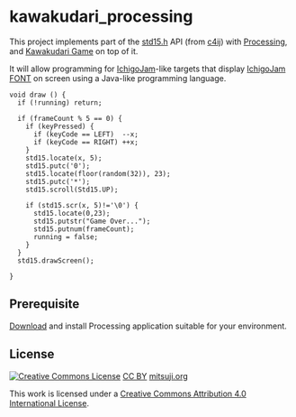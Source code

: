 # kawakudari_processing

This project implements part of the [std15.h](https://github.com/IchigoJam/c4ij/blob/master/src/std15.h) API (from [c4ij](https://github.com/IchigoJam/c4ij)) with [Processing](https://processing.org/), and [Kawakudari Game](https://ichigojam.github.io/print/en/KAWAKUDARI.html) on top of it.

It will allow programming for [IchigoJam](https://ichigojam.net/index-en.html)-like targets that display [IchigoJam FONT](https://mitsuji.github.io/ichigojam-font.json/) on screen using a Java-like programming language.



```
void draw () {
  if (!running) return;

  if (frameCount % 5 == 0) {
    if (keyPressed) {
      if (keyCode == LEFT)  --x;
      if (keyCode == RIGHT) ++x;
    }
    std15.locate(x, 5);
    std15.putc('0');
    std15.locate(floor(random(32)), 23);
    std15.putc('*');
    std15.scroll(Std15.UP);

    if (std15.scr(x, 5)!='\0') {
      std15.locate(0,23);
      std15.putstr("Game Over...");
      std15.putnum(frameCount);
      running = false;
    }
  }
  std15.drawScreen();

}
```

## Prerequisite

[Download](https://processing.org/download/) and install Processing application suitable for your environment.


## License
[![Creative Commons License](https://i.creativecommons.org/l/by/4.0/88x31.png)](http://creativecommons.org/licenses/by/4.0/)
[CC BY](https://creativecommons.org/licenses/by/4.0/) [mitsuji.org](https://mitsuji.org)

This work is licensed under a [Creative Commons Attribution 4.0 International License](http://creativecommons.org/licenses/by/4.0/).

